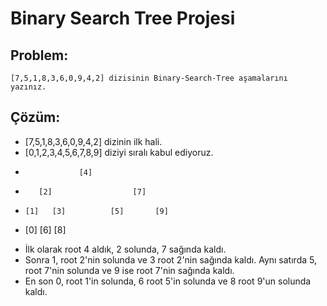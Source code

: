 # Binary Search Tree Projesi

## Problem: 
    [7,5,1,8,3,6,0,9,4,2] dizisinin Binary-Search-Tree aşamalarını yazınız.

## Çözüm:
   * [7,5,1,8,3,6,0,9,4,2] dizinin ilk hali.
   * [0,1,2,3,4,5,6,7,8,9] diziyi sıralı kabul ediyoruz.
   *                 [4]                         
   *        [2]                  [7]             
   *     [1]   [3]          [5]       [9]
   *  [0]                [6]       [8]
   

   - İlk olarak root 4 aldık, 2 solunda, 7 sağında kaldı.
   - Sonra 1, root 2'nin solunda ve 3 root 2'nin sağında kaldı. Aynı satırda 5, root 7'nin solunda ve 9 ise root 7'nin sağında kaldı.
   - En son 0, root 1'in solunda, 6 root 5'in solunda ve 8 root 9'un solunda kaldı.